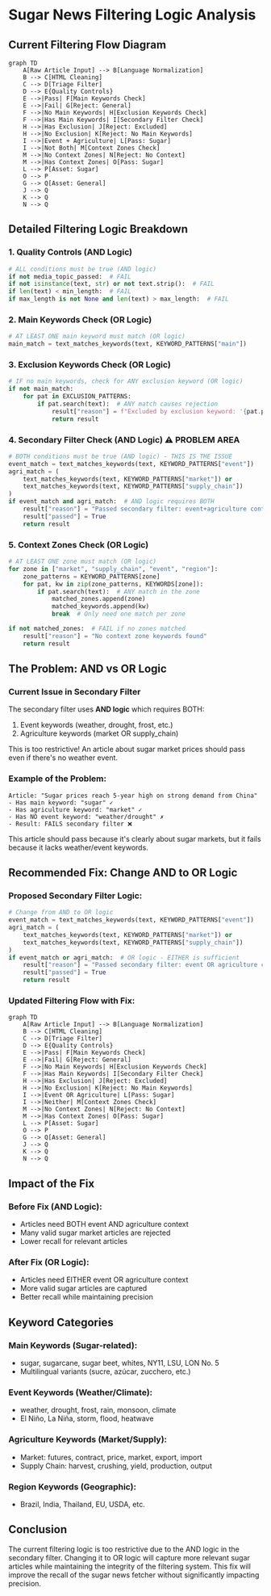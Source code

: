 # Sugar News Filtering Logic Analysis

## Current Filtering Flow Diagram

```mermaid
graph TD
    A[Raw Article Input] --> B[Language Normalization]
    B --> C[HTML Cleaning]
    C --> D[Triage Filter]
    D --> E{Quality Controls}
    E -->|Pass| F[Main Keywords Check]
    E -->|Fail| G[Reject: General]
    F -->|No Main Keywords| H[Exclusion Keywords Check]
    F -->|Has Main Keywords| I[Secondary Filter Check]
    H -->|Has Exclusion| J[Reject: Excluded]
    H -->|No Exclusion| K[Reject: No Main Keywords]
    I -->|Event + Agriculture| L[Pass: Sugar]
    I -->|Not Both| M[Context Zones Check]
    M -->|No Context Zones| N[Reject: No Context]
    M -->|Has Context Zones| O[Pass: Sugar]
    L --> P[Asset: Sugar]
    O --> P
    G --> Q[Asset: General]
    J --> Q
    K --> Q
    N --> Q
```

## Detailed Filtering Logic Breakdown

### 1. Quality Controls (AND Logic)
```python
# ALL conditions must be true (AND logic)
if not media_topic_passed:  # FAIL
if not isinstance(text, str) or not text.strip():  # FAIL
if len(text) < min_length:  # FAIL
if max_length is not None and len(text) > max_length:  # FAIL
```

### 2. Main Keywords Check (OR Logic)
```python
# AT LEAST ONE main keyword must match (OR logic)
main_match = text_matches_keywords(text, KEYWORD_PATTERNS["main"])
```

### 3. Exclusion Keywords Check (OR Logic)
```python
# IF no main keywords, check for ANY exclusion keyword (OR logic)
if not main_match:
    for pat in EXCLUSION_PATTERNS:
        if pat.search(text):  # ANY match causes rejection
            result["reason"] = f"Excluded by exclusion keyword: '{pat.pattern}'"
            return result
```

### 4. Secondary Filter Check (AND Logic) ⚠️ **PROBLEM AREA**
```python
# BOTH conditions must be true (AND logic) - THIS IS THE ISSUE
event_match = text_matches_keywords(text, KEYWORD_PATTERNS["event"])
agri_match = (
    text_matches_keywords(text, KEYWORD_PATTERNS["market"]) or
    text_matches_keywords(text, KEYWORD_PATTERNS["supply_chain"])
)
if event_match and agri_match:  # AND logic requires BOTH
    result["reason"] = "Passed secondary filter: event+agriculture context"
    result["passed"] = True
    return result
```

### 5. Context Zones Check (OR Logic)
```python
# AT LEAST ONE zone must match (OR logic)
for zone in ["market", "supply_chain", "event", "region"]:
    zone_patterns = KEYWORD_PATTERNS[zone]
    for pat, kw in zip(zone_patterns, KEYWORDS[zone]):
        if pat.search(text):  # ANY match in the zone
            matched_zones.append(zone)
            matched_keywords.append(kw)
            break  # Only need one match per zone

if not matched_zones:  # FAIL if no zones matched
    result["reason"] = "No context zone keywords found"
    return result
```

## The Problem: AND vs OR Logic

### Current Issue in Secondary Filter
The secondary filter uses **AND logic** which requires BOTH:
1. Event keywords (weather, drought, frost, etc.)
2. Agriculture keywords (market OR supply_chain)

This is too restrictive! An article about sugar market prices should pass even if there's no weather event.

### Example of the Problem:
```
Article: "Sugar prices reach 5-year high on strong demand from China"
- Has main keyword: "sugar" ✓
- Has agriculture keyword: "market" ✓
- Has NO event keyword: "weather/drought" ✗
- Result: FAILS secondary filter ❌
```

This article should pass because it's clearly about sugar markets, but it fails because it lacks weather/event keywords.

## Recommended Fix: Change AND to OR Logic

### Proposed Secondary Filter Logic:
```python
# Change from AND to OR logic
event_match = text_matches_keywords(text, KEYWORD_PATTERNS["event"])
agri_match = (
    text_matches_keywords(text, KEYWORD_PATTERNS["market"]) or
    text_matches_keywords(text, KEYWORD_PATTERNS["supply_chain"])
)
if event_match or agri_match:  # OR logic - EITHER is sufficient
    result["reason"] = "Passed secondary filter: event OR agriculture context"
    result["passed"] = True
    return result
```

### Updated Filtering Flow with Fix:
```mermaid
graph TD
    A[Raw Article Input] --> B[Language Normalization]
    B --> C[HTML Cleaning]
    C --> D[Triage Filter]
    D --> E{Quality Controls}
    E -->|Pass| F[Main Keywords Check]
    E -->|Fail| G[Reject: General]
    F -->|No Main Keywords| H[Exclusion Keywords Check]
    F -->|Has Main Keywords| I[Secondary Filter Check]
    H -->|Has Exclusion| J[Reject: Excluded]
    H -->|No Exclusion| K[Reject: No Main Keywords]
    I -->|Event OR Agriculture| L[Pass: Sugar]
    I -->|Neither| M[Context Zones Check]
    M -->|No Context Zones| N[Reject: No Context]
    M -->|Has Context Zones| O[Pass: Sugar]
    L --> P[Asset: Sugar]
    O --> P
    G --> Q[Asset: General]
    J --> Q
    K --> Q
    N --> Q
```

## Impact of the Fix

### Before Fix (AND Logic):
- Articles need BOTH event AND agriculture context
- Many valid sugar market articles are rejected
- Lower recall for relevant articles

### After Fix (OR Logic):
- Articles need EITHER event OR agriculture context
- More valid sugar articles are captured
- Better recall while maintaining precision

## Keyword Categories

### Main Keywords (Sugar-related):
- sugar, sugarcane, sugar beet, whites, NY11, LSU, LON No. 5
- Multilingual variants (sucre, azúcar, zucchero, etc.)

### Event Keywords (Weather/Climate):
- weather, drought, frost, rain, monsoon, climate
- El Niño, La Niña, storm, flood, heatwave

### Agriculture Keywords (Market/Supply):
- Market: futures, contract, price, market, export, import
- Supply Chain: harvest, crushing, yield, production, output

### Region Keywords (Geographic):
- Brazil, India, Thailand, EU, USDA, etc.

## Conclusion

The current filtering logic is too restrictive due to the AND logic in the secondary filter. Changing it to OR logic will capture more relevant sugar articles while maintaining the integrity of the filtering system. This fix will improve the recall of the sugar news fetcher without significantly impacting precision.